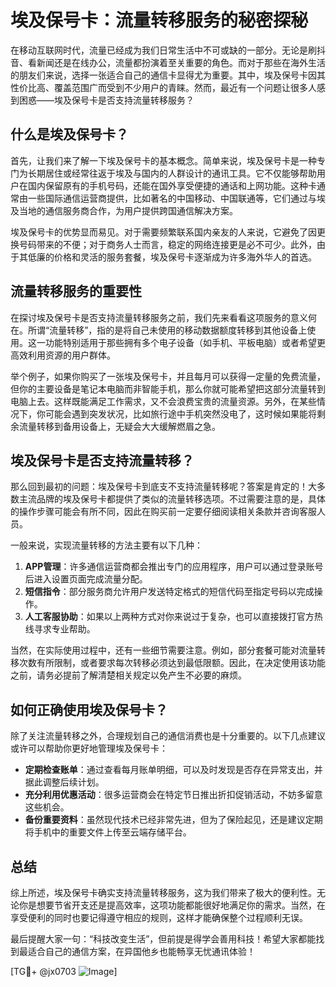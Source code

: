 # 埃及保号卡：流量转移服务的秘密探秘

在移动互联网时代，流量已经成为我们日常生活中不可或缺的一部分。无论是刷抖音、看新闻还是在线办公，流量都扮演着至关重要的角色。而对于那些在海外生活的朋友们来说，选择一张适合自己的通信卡显得尤为重要。其中，埃及保号卡因其性价比高、覆盖范围广而受到不少用户的青睐。然而，最近有一个问题让很多人感到困惑——埃及保号卡是否支持流量转移服务？

## 什么是埃及保号卡？

首先，让我们来了解一下埃及保号卡的基本概念。简单来说，埃及保号卡是一种专门为长期居住或经常往返于埃及与国内的人群设计的通讯工具。它不仅能够帮助用户在国内保留原有的手机号码，还能在国外享受便捷的通话和上网功能。这种卡通常由一些国际通信运营商提供，比如著名的中国移动、中国联通等，它们通过与埃及当地的通信服务商合作，为用户提供跨国通信解决方案。

埃及保号卡的优势显而易见。对于需要频繁联系国内亲友的人来说，它避免了因更换号码带来的不便；对于商务人士而言，稳定的网络连接更是必不可少。此外，由于其低廉的价格和灵活的服务套餐，埃及保号卡逐渐成为许多海外华人的首选。

## 流量转移服务的重要性

在探讨埃及保号卡是否支持流量转移服务之前，我们先来看看这项服务的意义何在。所谓“流量转移”，指的是将自己未使用的移动数据额度转移到其他设备上使用。这一功能特别适用于那些拥有多个电子设备（如手机、平板电脑）或者希望更高效利用资源的用户群体。

举个例子，如果你购买了一张埃及保号卡，并且每月可以获得一定量的免费流量，但你的主要设备是笔记本电脑而非智能手机，那么你就可能希望把这部分流量转到电脑上去。这样既能满足工作需求，又不会浪费宝贵的流量资源。另外，在某些情况下，你可能会遇到突发状况，比如旅行途中手机突然没电了，这时候如果能将剩余流量转移到备用设备上，无疑会大大缓解燃眉之急。

## 埃及保号卡是否支持流量转移？

那么回到最初的问题：埃及保号卡到底支不支持流量转移呢？答案是肯定的！大多数主流品牌的埃及保号卡都提供了类似的流量转移选项。不过需要注意的是，具体的操作步骤可能会有所不同，因此在购买前一定要仔细阅读相关条款并咨询客服人员。

一般来说，实现流量转移的方法主要有以下几种：

1. **APP管理**：许多通信运营商都会推出专门的应用程序，用户可以通过登录账号后进入设置页面完成流量分配。
2. **短信指令**：部分服务商允许用户发送特定格式的短信代码至指定号码以完成操作。
3. **人工客服协助**：如果以上两种方式对你来说过于复杂，也可以直接拨打官方热线寻求专业帮助。

当然，在实际使用过程中，还有一些细节需要注意。例如，部分套餐可能对流量转移次数有所限制，或者要求每次转移必须达到最低限额。因此，在决定使用该功能之前，请务必提前了解清楚相关规定以免产生不必要的麻烦。

## 如何正确使用埃及保号卡？

除了关注流量转移之外，合理规划自己的通信消费也是十分重要的。以下几点建议或许可以帮助你更好地管理埃及保号卡：

- **定期检查账单**：通过查看每月账单明细，可以及时发现是否存在异常支出，并据此调整后续计划。
- **充分利用优惠活动**：很多运营商会在特定节日推出折扣促销活动，不妨多留意这些机会。
- **备份重要资料**：虽然现代技术已经非常先进，但为了保险起见，还是建议定期将手机中的重要文件上传至云端存储平台。

## 总结

综上所述，埃及保号卡确实支持流量转移服务，这为我们带来了极大的便利性。无论你是想要节省开支还是提高效率，这项功能都能很好地满足你的需求。当然，在享受便利的同时也要记得遵守相应的规则，这样才能确保整个过程顺利无误。

最后提醒大家一句：“科技改变生活”，但前提是得学会善用科技！希望大家都能找到最适合自己的通信方案，在异国他乡也能畅享无忧通讯体验！

[TG💪+ @jx0703 ![Image](https://github.com/user-attachments/assets/dbca1d08-cadb-493c-b0ec-ad6f7a83f270)]
